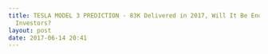 ```yaml
---
title: TESLA MODEL 3 PREDICTION - 83K Delivered in 2017, Will It Be Enough to Please
  Investors?
layout: post
date: 2017-06-14 20:41
---
```

